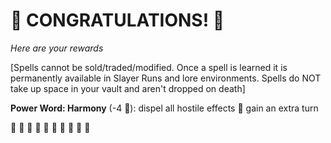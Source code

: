 # :sparkler: CONGRATULATIONS! :sparkler: 
*Here are your rewards*

[Spells cannot be sold/traded/modified. Once a spell is learned it is permanently available in Slayer Runs and lore environments. Spells do NOT take up space in your vault and aren't dropped on death]

**Power Word: Harmony** (-4 🔷): dispel all hostile effects 🔀 gain an extra turn

:sparkler: :sparkler: :sparkler: :sparkler: :sparkler: :sparkler: :sparkler: :sparkler: :sparkler: :sparkler: 
